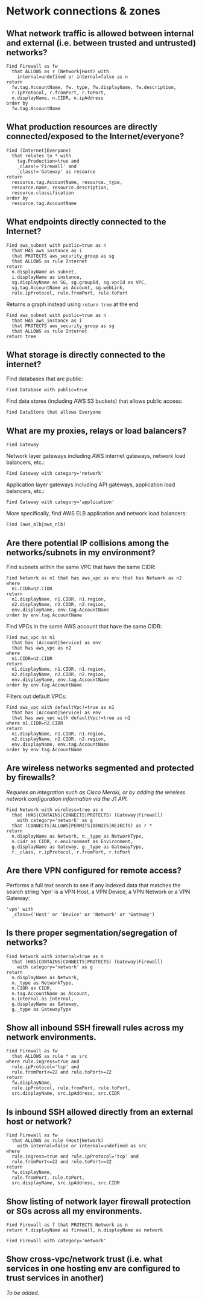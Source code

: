 # Network connections & zones

## What network traffic is allowed between internal and external (i.e. between trusted and untrusted) networks?

```j1ql
Find Firewall as fw
  that ALLOWS as r (Network|Host) with
    internal=undefined or internal=false as n
return
  fw.tag.AccountName, fw._type, fw.displayName, fw.description,
  r.ipProtocol, r.fromPort, r.toPort,
  n.displayName, n.CIDR, n.ipAddress
order by
  fw.tag.AccountName
```

## What production resources are directly connected/exposed to the Internet/everyone?

```j1ql
Find (Internet|Everyone)
  that relates to * with
    tag.Production=true and
    _class!='Firewall' and
    _class!='Gateway' as resource
return
  resource.tag.AccountName, resource._type,
  resource.name, resource.description,
  resource.classification
order by
  resource.tag.AccountName
```

## What endpoints directly connected to the Internet?

```j1ql
Find aws_subnet with public=true as n
  that HAS aws_instance as i
  that PROTECTS aws_security_group as sg
  that ALLOWS as rule Internet
return
  n.displayName as subnet,
  i.displayName as instance,
  sg.displayName as SG, sg.groupId, sg.vpcId as VPC,
  sg.tag.AccountName as Account, sg.webLink,
  rule.ipProtocol, rule.fromPort, rule.toPort
```

Returns a graph instead using `return tree` at the end

```j1ql
Find aws_subnet with public=true as n
  that HAS aws_instance as i
  that PROTECTS aws_security_group as sg
  that ALLOWS as rule Internet
return tree
```

## What storage is directly connected to the internet?

Find databases that are public:

```j1ql
Find Database with public=true
```

Find data stores (including AWS S3 buckets) that allows public access:

```j1ql
Find DataStore that allows Everyone
```

## What are my proxies, relays or load balancers?

```j1ql
Find Gateway
```

Network layer gateways including AWS internet gateways, network load balancers,
etc.:

```j1ql
Find Gateway with category='network'
```

Application layer gateways including API gateways, application load balancers,
etc.:

```j1ql
Find Gateway with category='application'
```

More specifically, find AWS ELB application and network load balancers:

```j1ql
Find (aws_alb|aws_nlb)
```

## Are there potential IP collisions among the networks/subnets in my environment?

Find subnets within the same VPC that have the same CIDR:

```j1ql
Find Network as n1 that has aws_vpc as env that has Network as n2
where
  n1.CIDR=n2.CIDR
return
  n1.displayName, n1.CIDR, n1.region,
  n2.displayName, n2.CIDR, n2.region,
  env.displayName, env.tag.AccountName
order by env.tag.AccountName
```

Find VPCs in the same AWS account that have the same CIDR:

```j1ql
Find aws_vpc as n1
  that has (Account|Service) as env
  that has aws_vpc as n2
where
  n1.CIDR=n2.CIDR
return
  n1.displayName, n1.CIDR, n1.region,
  n2.displayName, n2.CIDR, n2.region,
  env.displayName, env.tag.AccountName
order by env.tag.AccountName
```

Filters out default VPCs:

```j1ql
Find aws_vpc with defaultVpc!=true as n1
  that has (Account|Service) as env
  that has aws_vpc with defaultVpc!=true as n2
where n1.CIDR=n2.CIDR
return
  n1.displayName, n1.CIDR, n1.region,
  n2.displayName, n2.CIDR, n2.region,
  env.displayName, env.tag.AccountName
order by env.tag.AccountName
```

## Are wireless networks segmented and protected by firewalls?

_Requires an integration such as Cisco Meraki, or by adding the wireless network configuration information via the J1 API._

```j1ql
Find Network with wireless=true as n
  that (HAS|CONTAINS|CONNECTS|PROTECTS) (Gateway|Firewall)
    with category='network' as g
  that (CONNECTS|ALLOWS|PERMITS|DENIES|REJECTS) as r *
return
  n.displayName as Network, n._type as NetworkType,
  n.cidr as CIDR, n.environment as Environment,
  g.displayName as Gateway, g._type as GatewayType,
  r._class, r.ipProtocol, r.fromPort, r.toPort
```

## Are there VPN configured for remote access?

Performs a full text search to see if any indexed data that matches the search
string 'vpn' is a VPN Host, a VPN Device, a VPN Network or a VPN Gateway:

```j1ql
'vpn' with
  _class=('Host' or 'Device' or 'Network' or 'Gateway')
```

## Is there proper segmentation/segregation of networks?

```j1ql
Find Network with internal=true as n
  that (HAS|CONTAINS|CONNECTS|PROTECTS) (Gateway|Firewall)
    with category='network' as g
return
  n.displayName as Network,
  n._type as NetworkType,
  n.CIDR as CIDR,
  n.tag.AccountName as Account,
  n.internal as Internal,
  g.displayName as Gateway,
  g._type as GatewayType
```

## Show all inbound SSH firewall rules across my network environments.

```j1ql
Find Firewall as fw
  that ALLOWS as rule * as src
where rule.ingress=true and
  rule.ipProtocol='tcp' and
  rule.fromPort<=22 and rule.toPort>=22
return
  fw.displayName,
  rule.ipProtocol, rule.fromPort, rule.toPort,
  src.displayName, src.ipAddress, src.CIDR
```

## Is inbound SSH allowed directly from an external host or network?

```j1ql
Find Firewall as fw
  that ALLOWS as rule (Host|Network)
    with internal=false or internal=undefined as src
where
  rule.ingress=true and rule.ipProtocol='tcp' and
  rule.fromPort<=22 and rule.toPort>=22
return
  fw.displayName,
  rule.fromPort, rule.toPort,
  src.displayName, src.ipAddress, src.CIDR
```

## Show listing of network layer firewall protection or SGs across all my environments.

```j1ql
Find Firewall as f that PROTECTS Network as n
return f.displayName as firewall, n.displayName as network
```

```j1ql
Find Firewall with category='network'
```

## Show cross-vpc/network trust (i.e. what services in one hosting env are configured to trust services in another)

_To be added._
